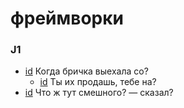 # фреймворки

### J1

- [id](#825c4c2c-4786-3e46-a027-8610199be32f) Когда бричка выехала со?
    - [id](#3ae79011-94dc-35d4-95d2-ecd2724f77ee) Ты их продашь, тебе на?
- [id](#71d861c1-2a58-3c46-88f2-242455c9b796) Что ж тут смешного? — сказал?

